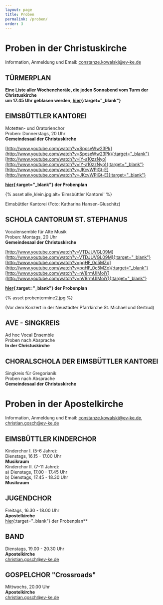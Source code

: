 ```yaml
---
layout: page
title: Proben
permalink: /proben/
order: 3
---
```

# Proben in der Christuskirche
Information, Anmeldung und Email: constanze.kowalski@ev-ke.de

## TÜRMERPLAN
**Eine Liste aller Wochenchoräle, die jeden Sonnabend vom Turm der Christuskirche  
um 17.45 Uhr geblasen werden,   [hier](/assets/pdf/tuermerplan_hp.pdf){:target="_blank"}**  

## EIMSBÜTTLER KANTOREI
Motetten- und Oratorienchor  
Proben: Donnerstags, 20 Uhr  
**Gemeindesaal der Christuskirche**  

[http://www.youtube.com/watch?v=SpcseWw23Pk](http://www.youtube.com/watch?v=SpcseWw23Pk){:target="_blank"}  
[http://www.youtube.com/watch?v=lY-a10zzNyo](http://www.youtube.com/watch?v=lY-a10zzNyo){:target="_blank"}  
[http://www.youtube.com/watch?v=JKcvWPiGt-E](http://www.youtube.com/watch?v=JKcvWPiGt-E){:target="_blank"}  

**[hier](/assets/pdf/probenplan.pdf){:target="_blank"} der Probenplan**

{% asset alle_klein.jpg alt='Eimsbüttler Kantorei' %}

Eimsbüttler Kantorei (Foto: Katharina Hansen-Gluschitz)

## SCHOLA CANTORUM ST. STEPHANUS  
Vocalensemble für Alte Musik  
Proben: Montags, 20 Uhr  
**Gemeindesaal der Christuskirche**  

[http://www.youtube.com/watch?v=VTDJUVGL09M](http://www.youtube.com/watch?v=VTDJUVGL09M){:target="_blank"}  
[http://www.youtube.com/watch?v=pqHF_0c5MZo](http://www.youtube.com/watch?v=pqHF_0c5MZo){:target="_blank"}  
[http://www.youtube.com/watch?v=nV8rmUlMoiY](http://www.youtube.com/watch?v=nV8rmUlMoiY){:target="_blank"}  

**[hier](/assets/pdf/proben.pdf){:target="_blank"} der Probenplan**

{% asset probentermine2.jpg %}

(Vor dem Konzert in der
Neustädter Pfarrkirche St. Michael und Gertrud)

## AVE - SINGKREIS  
Ad hoc Vocal Ensemble  
Proben nach Absprache  
**In der Christuskirche**  

## CHORALSCHOLA DER EIMSBÜTTLER KANTOREI  
Singkreis für Gregorianik  
Proben nach Absprache  
**Gemeindesaal der Christuskirche**  

# Proben in der Apostelkirche
Information, Anmeldung und Email: constanze.kowalski@ev-ke.de,   christian.gosch@ev-ke.de

## EIMSBÜTTLER KINDERCHOR
Kinderchor I. (5-6 Jahre):  
Dienstags, 16.15 - 17.00 Uhr  
**Musikraum**  
Kinderchor II. (7-11 Jahre):  
a) Dienstags, 17.00 - 17.45 Uhr  
b) Dienstags, 17.45 - 18.30 Uhr  
**Musikraum**  

## JUGENDCHOR
Freitags, 16.30 - 18.00 Uhr  
**Apostelkirche**  
[hier](/assets/pdf/jugend_chor.pdf){:target="_blank"} der Probenplan**  

## BAND
Dienstags, 19.00 - 20.30 Uhr  
**Apostelkirche**  
christian.gosch@ev-ke.de  

## GOSPELCHOR "Crossroads"
Mittwochs, 20.00 Uhr  
**Apostelkirche**  
christian.gosch@ev-ke.de  
